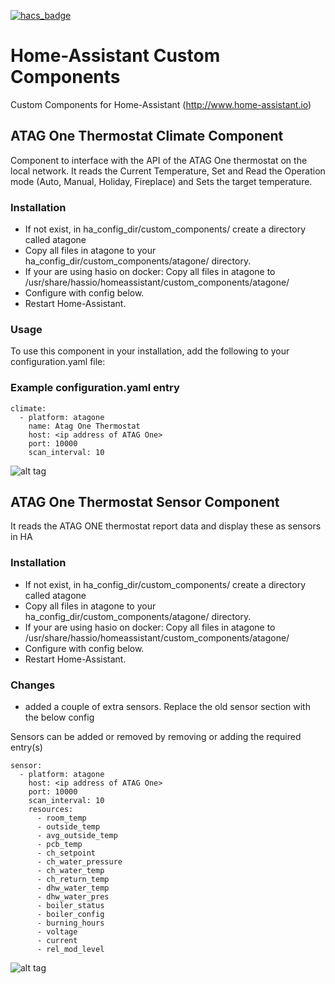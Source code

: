[![hacs_badge](https://img.shields.io/badge/HACS-Custom-orange.svg)](https://github.com/custom-components/hacs)  
# Home-Assistant Custom Components
Custom Components for Home-Assistant (http://www.home-assistant.io)

## ATAG One Thermostat Climate Component
Component to interface with the API of the ATAG One thermostat on the local network.
It reads the Current Temperature, Set and Read the Operation mode (Auto, Manual, Holiday, Fireplace) and Sets the target temperature.

### Installation
* If not exist, in ha_config_dir/custom_components/ create a directory called atagone 
* Copy all files in atagone to your ha_config_dir/custom_components/atagone/ directory.
* If your are using hasio on docker: Copy all files in atagone to /usr/share/hassio/homeassistant/custom_components/atagone/
* Configure with config below.
* Restart Home-Assistant.

### Usage
To use this component in your installation, add the following to your configuration.yaml file:

### Example configuration.yaml entry

```
climate:
  - platform: atagone
    name: Atag One Thermostat
    host: <ip address of ATAG One>
    port: 10000
    scan_interval: 10
```

![alt tag](https://github.com/herikw/home-assistant-custom-components/blob/master/screenshots/climate.png?raw=true "Screenshot")

## ATAG One Thermostat Sensor Component
It reads the ATAG ONE thermostat report data and display these as sensors in HA

### Installation
* If not exist, in ha_config_dir/custom_components/ create a directory called atagone 
* Copy all files in atagone to your ha_config_dir/custom_components/atagone/ directory.
* If your are using hasio on docker: Copy all files in atagone to /usr/share/hassio/homeassistant/custom_components/atagone/
* Configure with config below.
* Restart Home-Assistant.

### Changes
* added a couple of extra sensors. Replace the old sensor section with the below config

Sensors can be added or removed by removing or adding the required entry(s)

```
sensor:
  - platform: atagone
    host: <ip address of ATAG One>
    port: 10000
    scan_interval: 10
    resources:
      - room_temp
      - outside_temp
      - avg_outside_temp
      - pcb_temp
      - ch_setpoint
      - ch_water_pressure
      - ch_water_temp
      - ch_return_temp
      - dhw_water_temp
      - dhw_water_pres
      - boiler_status
      - boiler_config
      - burning_hours
      - voltage
      - current
      - rel_mod_level
```

![alt tag](https://github.com/herikw/home-assistant-custom-components/blob/master/screenshots/sensors.png?raw=true "Screenshot")
